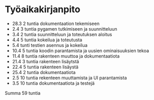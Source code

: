 # Työaikakirjanpito 

* 28.3 2 tuntia dokumentaation tekemiseen
* 2.4 3 tuntia pygamen tutkimiseen ja suunnitteluun
* 3.4 2 tuntia suunnitteluun ja toteutuksen aloitus
* 4.4 5 tuntia kokeilua ja toteutusta
* 5.4 tunti testien asennus ja kokeilua
* 10.4 5 tuntia koodin parantamista ja uusien ominaisuuksien tekoa
* 11.4 8 tuntia rakenteen muuttoa ja dokumentaatiota
* 21.4 3 tuntia rakenteen lisäytstä
* 22.4 5 tuntia rakenteen lisäystä
* 25.4 2 tuntia dokumentaatiota
* 2.5 10 tuntia rekenteen muuttamista ja UI parantamista
* 3.5 10 tuntia dokumentaatiota ja testejä
 
 Summa 59 tuntia
